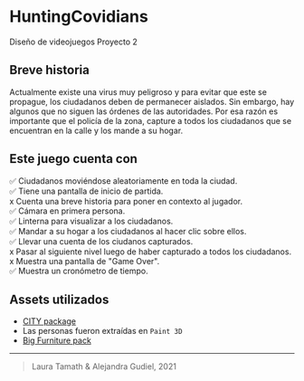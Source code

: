 # HuntingCovidians
Diseño de videojuegos
Proyecto 2

## Breve historia
Actualmente existe una virus muy peligroso y para evitar que este se propague, los ciudadanos deben de permanecer aislados. Sin embargo, hay algunos que no siguen las órdenes de las autoridades. Por esa razón es importante que el policía de la zona, capture a todos los ciudadanos que se encuentran en la calle y los mande a su hogar. 

## Este juego cuenta con
✅ Ciudadanos moviéndose aleatoriamente en toda la ciudad.<br/>
✅ Tiene una pantalla de inicio de partida.<br/>
x Cuenta una breve historia para poner en contexto al jugador.<br/>
✅ Cámara en primera persona.<br/>
✅ Linterna para visualizar a los ciudadanos.<br/>
✅ Mandar a su hogar a los ciudadanos al hacer clic sobre ellos.<br/>
✅ Llevar una cuenta de los ciudanos capturados.<br/>
x Pasar al siguiente nivel luego de haber capturado a todos los ciudadanos.<br/>
x Muestra una pantalla de "Game Over".<br/> 
✅ Muestra un cronómetro de tiempo.<br/>

## Assets utilizados
- [CITY package](https://assetstore.unity.com/packages/3d/environments/urban/city-package-107224)
- Las personas fueron extraídas en `Paint 3D`
- [Big Furniture pack](https://assetstore.unity.com/packages/3d/props/furniture/big-furniture-pack-7717)
***
> Laura Tamath & Alejandra Gudiel, 2021

